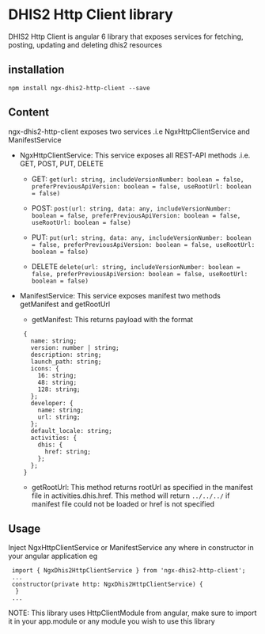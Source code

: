 # DHIS2 Http Client library

DHIS2 Http Client is angular 6 library that exposes services for fetching, posting, updating and deleting dhis2 resources

## installation

`npm install ngx-dhis2-http-client --save`

## Content

ngx-dhis2-http-client exposes two services .i.e NgxHttpClientService and ManifestService

- NgxHttpClientService: This service exposes all REST-API methods .i.e. GET, POST, PUT, DELETE
  
  - GET: `get(url: string, includeVersionNumber: boolean = false, preferPreviousApiVersion: boolean = false, useRootUrl: boolean = false)`
  
  - POST: `post(url: string, data: any, includeVersionNumber: boolean = false, preferPreviousApiVersion: boolean = false, useRootUrl: boolean = false)`
  
  - PUT: `put(url: string, data: any, includeVersionNumber: boolean = false, preferPreviousApiVersion: boolean = false, useRootUrl: boolean = false)`
  
  - DELETE `delete(url: string, includeVersionNumber: boolean = false, preferPreviousApiVersion: boolean = false, useRootUrl: boolean = false)`
  
- ManifestService: This service exposes manifest two methods getManifest and getRootUrl
  
  - getManifest: This returns payload with the format
   ```
    {
      name: string;
      version: number | string;
      description: string;
      launch_path: string;
      icons: {
        16: string;
        48: string;
        128: string;
      };
      developer: {
        name: string;
        url: string;
      };
      default_locale: string;
      activities: {
        dhis: {
          href: string;
        };
      };
    }
  ```  
  - getRootUrl: This method returns rootUrl as specified in the manifest file in activities.dhis.href. This method will return `../../../` if manifest file could not be loaded or href is not specified


## Usage

Inject NgxHttpClientService or ManifestService any where in constructor in your angular application eg

```
 import { NgxDhis2HttpClientService } from 'ngx-dhis2-http-client';
 ...
 constructor(private http: NgxDhis2HttpClientService) {
  }
 ...
```
NOTE: This library uses HttpClientModule from angular, make sure to import it in your app.module or any module you wish to use this library
